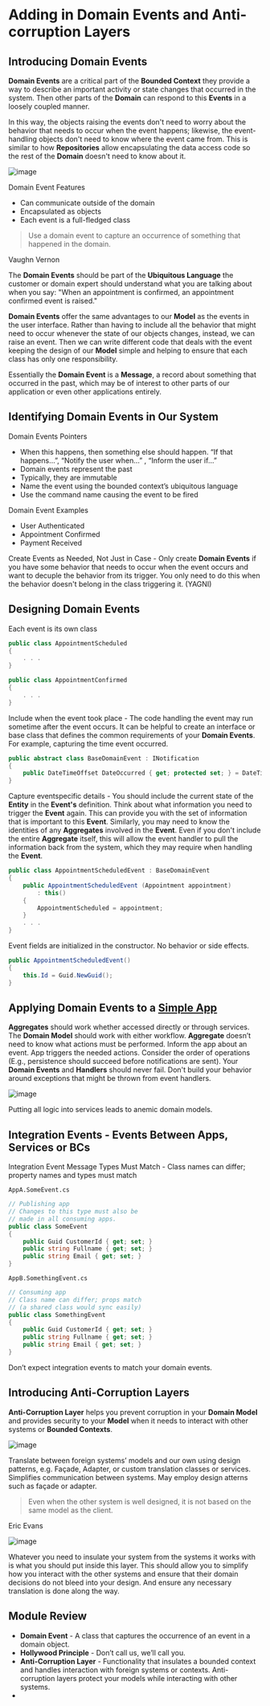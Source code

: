 # Adding in Domain Events and Anti-corruption Layers

## Introducing Domain Events

**Domain Events** are a critical part of the **Bounded Context** they provide a way to describe an important activity or state changes that occurred in the system. Then other parts of the **Domain** can respond to this **Events** in a loosely coupled manner.

In this way, the objects raising the events don't need to worry about the behavior that needs to occur when the event happens; likewise, the event-handling objects don't need to know where the event came from. This is similar to how **Repositories** allow encapsulating the data access code so the rest of the **Domain** doesn't need to know about it.

![image](https://user-images.githubusercontent.com/34960418/213712183-2c9373a8-f3c3-4a9d-ae22-b0e1f9325d9e.png)

Domain Event Features
- Can communicate outside of the domain
- Encapsulated as objects
- Each event is a full-fledged class

> Use a domain event to capture an occurrence of something that happened in the domain.

Vaughn Vernon

The **Domain Events** should be part of the **Ubiquitous Language** the customer or domain expert should understand what you are talking about when you say: "When an appointment is confirmed, an appointment confirmed event is raised."

**Domain Events** offer the same advantages to our **Model** as the events in the user interface. Rather than having to include all the behavior that might need to occur whenever the state of our objects changes, instead, we can raise an event. Then we can write different code that deals with the event keeping the design of our **Model** simple and helping to ensure that each class has only one responsibility. 

Essentially the **Domain Event** is a **Message**, a record about something that occurred in the past, which may be of interest to other parts of our application or even other applications entirely.

## Identifying Domain Events in Our System

Domain Events Pointers

- When this happens, then something else should happen. “If that happens…”, “Notify the user when…” , “Inform the user if…”
- Domain events represent the past
- Typically, they are immutable
- Name the event using the bounded context’s ubiquitous language
- Use the command name causing the event to be fired

Domain Event Examples

- User Authenticated
- Appointment Confirmed
- Payment Received

Create Events as Needed, Not Just in Case - Only create **Domain Events** if you have some behavior that needs to occur when the event occurs and want to decuple the behavior from its trigger. You only need to do this when the behavior doesn't belong in the class triggering it. (YAGNI)


## Designing Domain Events

Each event is its own class

```csharp
public class AppointmentScheduled
{
    . . .
}

public class AppointmentConfirmed
{
    . . .
}
```

Include when the event took place - The code handling the event may run sometime after the event occurs. It can be helpful to create an interface or base class that defines the common requirements of your **Domain Events**. For example, capturing the time event occurred. 


```csharp
public abstract class BaseDomainEvent : INotification
{
    public DateTimeOffset DateOccurred { get; protected set; } = DateTimeOffset.UtcNow;
}
```

Capture eventspecific details - You should include the current state of the **Entity** in the **Event's** definition. Think about what information you need to trigger the **Event** again. This can provide you with the set of information that is important to this **Event**. Similarly, you may need to know the identities of any **Aggregates** involved in the **Event**. Even if you don't include the entire **Aggregate** itself, this will allow the event handler to pull the information back from the system, which they may require when handling the **Event**.

```csharp
public class AppointmentScheduledEvent : BaseDomainEvent
{
    public AppointmentScheduledEvent (Appointment appointment) 
        : this()
    {
        AppointmentScheduled = appointment;
    }
    . . .
}
```

Event fields are initialized in the constructor. No behavior or side effects.

```csharp
public AppointmentScheduledEvent()
{
    this.Id = Guid.NewGuid();
}
```

## Applying Domain Events to a [Simple App](Domain%20Events)

**Aggregates** should work whether accessed directly or through services. The **Domain Model** should work with either workflow. **Aggregate** doesn’t need to know what actions must be performed. Inform the app about an event. App triggers the needed actions. Consider the order of operations (E.g., persistence should succeed before notifications are sent). Your **Domain Events** and **Handlers** should never fail. Don't build your behavior around exceptions that might be thrown from event handlers.

![image](https://user-images.githubusercontent.com/34960418/213749813-44f4b0fc-285a-40e2-a5d5-97a90b33ed4e.png)

Putting all logic into services leads to anemic domain models.


## Integration Events - Events Between Apps, Services or BCs

Integration Event Message Types Must Match - Class names can differ; property names and types must match

`AppA.SomeEvent.cs`

```csharp
// Publishing app
// Changes to this type must also be
// made in all consuming apps.
public class SomeEvent
{
    public Guid CustomerId { get; set; }
    public string Fullname { get; set; }
    public string Email { get; set; }
}
```

`AppB.SomethingEvent.cs`

```csharp
// Consuming app
// Class name can differ; props match
// (a shared class would sync easily)
public class SomethingEvent
{
    public Guid CustomerId { get; set; }
    public string Fullname { get; set; }
    public string Email { get; set; }
}
```

Don’t expect integration events to match your domain events.


## Introducing Anti-Corruption Layers

**Anti-Corruption Layer** helps you prevent corruption in your **Domain Model** and provides security to your **Model** when it needs to interact with other systems or **Bounded Contexts**.

![image](https://user-images.githubusercontent.com/34960418/213866396-1f079b11-2a67-4de1-a7c6-ae80cb3ee030.png)

Translate between foreign systems’ models and our own using design patterns, e.g. Façade, Adapter, or custom translation classes or services. Simplifies communication between systems. May employ design atterns such as façade or adapter.

> Even when the other system is well designed, it is not based on the same model as the client.

Eric Evans

![image](https://user-images.githubusercontent.com/34960418/213866658-82ea81b7-9249-4920-b71a-07d95b66ecd8.png)

Whatever you need to insulate your system from the systems it works with is what you should put inside this layer. This should allow you to simplify how you interact with the other systems and ensure that their domain decisions do not bleed into your design. And ensure any necessary translation is done along the way.


## Module Review

- **Domain Event** - A class that captures the occurrence of an event in a domain object.
- **Hollywood Principle** - Don’t call us, we’ll call you.
- **Anti-Corruption Layer** - Functionality that insulates a bounded context and handles interaction with foreign systems or contexts. Anti-corruption layers protect your models while interacting with other systems.
- 
